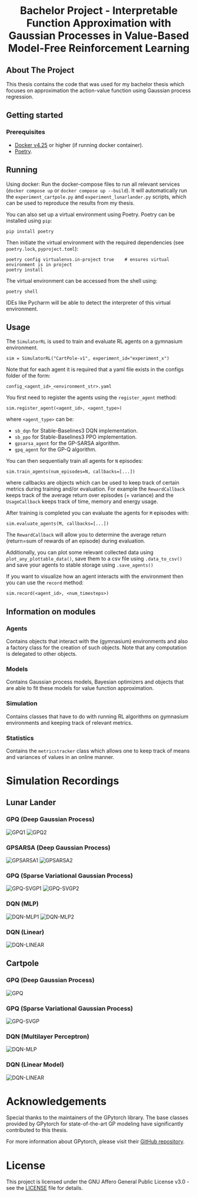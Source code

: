 <br />
<p align="center">
  <h1 align="center">Bachelor Project - Interpretable Function Approximation with Gaussian Processes in Value-Based Model-Free Reinforcement Learning</h1>

  <p align="center">
  </p>
</p>

## About The Project
This thesis contains the code that was used for my bachelor thesis which focuses on approximation the action-value function using Gaussian process regression.


## Getting started

### Prerequisites
- [Docker v4.25](https://www.docker.com/get-started) or higher (if running docker container).
- [Poetry](https://python-poetry.org/).
## Running
Using docker: Run the docker-compose files to run all relevant services (`docker compose up` or `docker compose up --build`).
It will automatically run the `experiment_cartpole.py` and `experiment_lunarlander.py` scripts, which can be used to reproduce the results from my thesis.

You can also set up a virtual environment using Poetry. Poetry can  be installed using `pip`:
```
pip install poetry
```
Then initiate the virtual environment with the required dependencies (see `poetry.lock`, `pyproject.toml`):
```
poetry config virtualenvs.in-project true    # ensures virtual environment is in project
poetry install
```
The virtual environment can be accessed from the shell using:
```
poetry shell
```
IDEs like Pycharm will be able to detect the interpreter of this virtual environment.

## Usage

The `SimulatorRL` is used to train and evaluate RL agents on a gymnasium environment.
```
sim = SimulatorRL("CartPole-v1", experiment_id="experiment_x")
```

Note that for each agent it is required that a yaml file exists in the configs folder of the form:
```
config_<agent_id>_<environment_str>.yaml
```

You first need to register the agents using the `register_agent` method:
``````
sim.register_agent(<agent_id>, <agent_type>)
``````
where `<agent_type>` can be:
* `sb_dqn` for Stable-Baselines3 DQN implementation.
* `sb_ppo` for Stable-Baselines3 PPO implementation.
* `gpsarsa_agent` for the GP-SARSA algorithm.
* `gpq_agent` for the GP-Q algorithm.

You can then sequentially train all agents for `N` episodes:
```
sim.train_agents(num_episodes=N, callbacks=[...])
```
where callbacks are objects which can be used to keep track of certain metrics during training and/or evaluation. For example the `RewardCallback` keeps track of the average return over episodes (+ variance) and the `UsageCallback` keeps track of time, memory and energy usage.

After training is completed you can evaluate the agents for `M` episodes with:
```
sim.evaluate_agents(M, callbacks=[...])
```
The `RewardCallback` will allow you to determine the average return (return=sum of rewards of an episode) during evaluation.

Additionally, you can plot some relevant collected data using `plot_any_plottable_data()`, save them to a csv file using `.data_to_csv()` and save your agents to stable storage using `.save_agents()`

If you want to visualize how an agent interacts with the environment then you can use the `record` method:
```
sim.record(<agent_id>, <num_timesteps>)
```

## Information on modules

### Agents
Contains objects that interact with the (gymnasium) environments and also a factory class for the creation of such objects. Note that any computation is delegated to other objects.

### Models
Contains Gaussian process models, Bayesian optimizers and objects that are able to fit these models for
value function approximation.

### Simulation
Contains classes that have to do with running RL algorithms on gymnasium environments and keeping track of relevant metrics.

### Statistics
Contains the `metricstracker` class which allows one to keep track of means and variances of values in an online manner.


# Simulation Recordings

## Lunar Lander
### GPQ (Deep Gaussian Process)
![GPQ1](/sample_videos/LUNAR_LANDER_GPQ_DGP_SUCCESS.gif)
![GPQ2](/sample_videos/LUNAR_LANDER_GPQ_DGP_FAIL.gif)

### GPSARSA (Deep Gaussian Process)
![GPSARSA1](/sample_videos/LUNAR_LANDER_GPSARSA_DGP_SUCCESS.gif)
![GPSARSA2](/sample_videos/LUNAR_LANDER_GPSARSA_DGP_FAIL.gif)
### GPQ (Sparse Variational Gaussian Process)
![GPQ-SVGP1](/sample_videos/LUNAR_LANDER_GPQ_SVGP_OK.gif)
![GPQ-SVGP2](/sample_videos/LUNAR_LANDER_GPQ_SVGP_FAIL.gif)
### DQN (MLP)
![DQN-MLP1](/sample_videos/LUNAR_LANDER_DQN_MLP_SUCCESS.gif)
![DQN-MLP2](/sample_videos/LUNAR_LANDER_DQN_MLP_SUCCESS2.gif)
### DQN (Linear)
![DQN-LINEAR](/sample_videos/LUJAR_LANDER_DQN_LINEAR_FAIL.gif)


## Cartpole

### GPQ (Deep Gaussian Process)
![GPQ](/sample_videos/CARTPOLE_GPQ_DGP.gif)
### GPQ (Sparse Variational Gaussian Process)
![GPQ-SVGP](/sample_videos/CARTPOLE_GPQ_SVGP.gif)
### DQN (Multilayer Perceptron)
![DQN-MLP](/sample_videos/CARTPOLE_DQN_MLP.gif)
### DQN (Linear Model)
![DQN-LINEAR](/sample_videos/CARTPOLE_DQN_LINEAR.gif)


# Acknowledgements

Special thanks to the maintainers of the GPytorch library. The base classes provided by GPytorch for state-of-the-art GP modeling have significantly contributed to this thesis.

For more information about GPytorch, please visit their [GitHub repository](https://github.com/cornellius-gp/gpytorch).

# License
This project is licensed under the GNU Affero General Public License v3.0 - see the [LICENSE](./LICENSE) file for details.
